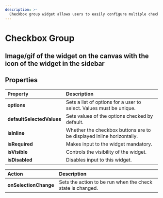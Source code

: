 ```yaml
---
description: >-
  Checkbox group widget allows users to easily configure multiple checkboxes together.
---
```


# Checkbox Group

## Image/gif of the widget on the canvas with the icon of the widget in the sidebar

## Properties

| Property           | Description                                                                                                                 |
| :----------------- | :-------------------------------------------------------------------------------------------------------------------------- |
| **options** | Sets a list of options for a user to select. Values must be unique. |
| **defaultSelectedValues** | Sets values of the options checked by default. |
| **isInline** | Whether the checkbox buttons are to be displayed inline horizontally. |
| **isRequired** | Makes input to the widget mandatory. |
| **isVisible** | Controls the visibility of the widget. |
| **isDisabled** | Disables input to this widget. |

| Action                | Description                                                |
| :-------------------- | :--------------------------------------------------------- |
| **onSelectionChange** | Sets the action to be run when the check state is changed. |